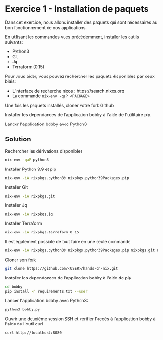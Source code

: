 # Exercice 1 - Installation de paquets

Dans cet exercice, nous allons installer des paquets qui sont nécessaires au bon fonctionnement de nos applications.

En utilisant les commandes vues précédemment, installer les outils suivants:
- Python3
- Git
- Jq
- Terraform (0.15)

Pour vous aider, vous pouvez rechercher les paquets disponibles par deux biais:
- L'interface de recherche nixos : https://search.nixos.org
- La commande `nix-env -qaP <PACKAGE>`

Une fois les paquets installés, cloner votre fork Github.

Installer les dépendances de l'application bobby à l'aide de l'utilitaire pip.

Lancer l'application bobby avec Python3

## Solution

Rechercher les dérivations disponibles
```bash
nix-env -qaP python3
```

Installer Python 3.9 et pip
```bash
nix-env -iA nixpkgs.python39 nixpkgs.python39Packages.pip
```

Installer Git
```bash
nix-env -iA nixpkgs.git
```

Installer Jq
```bash
nix-env -iA nixpkgs.jq
```

Installer Terraform
```bash
nix-env -iA nixpkgs.terraform_0_15
```

Il est également possible de tout faire en une seule commande
```bash
nix-env -iA nixpkgs.python39 nixpkgs.python39Packages.pip nixpkgs.git nixpkgs.jq nixpkgs.terraform_0_15
```

Cloner son fork
```bash
git clone https://github.com/<USER>/hands-on-nix.git
```

Installer les dépendances de l'application bobby à l'aide de pip
```bash
cd bobby
pip install -r requirements.txt --user
```

Lancer l'application bobby avec Python3:
```bash
python3 bobby.py
```

Ouvrir une deuxième session SSH et vérifier l'accès à l'application bobby à l'aide de l'outil curl
```bash
curl http://localhost:8080
```